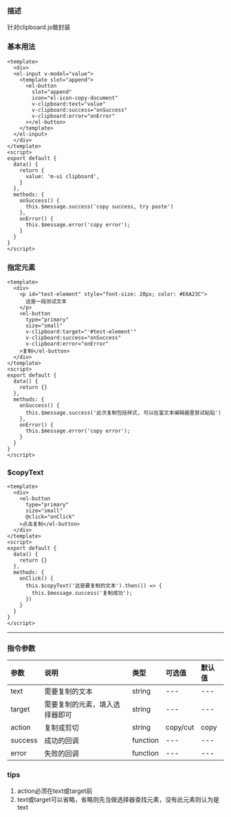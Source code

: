 ### 描述
针对clipboard.js做封装

### 基本用法
```vue
<template>
  <div>  
  <el-input v-model="value">
    <template slot="append">
      <el-button 
        slot="append" 
        icon="el-icon-copy-document" 
        v-clipboard:text="value"
        v-clipboard:success="onSuccess"
        v-clipboard:error="onError"
      ></el-button>
    </template>
  </el-input>
  </div>
</template>
<script>
export default {
  data() {
    return {
      value: 'm-ui clipboard',
    }
  },
  methods: {
    onSuccess() {
      this.$message.success('copy success, try paste')
    },
    onError() {
      this.$message.error('copy error');
    }
  }
}
</script>
```

### 指定元素
```vue
<template>
  <div>
    <p id="test-element" style="font-size: 20px; color: #E6A23C">
      这是一段测试文本
    </p>
    <el-button 
      type="primary"
      size="small"
      v-clipboard:target="'#test-element'"
      v-clipboard:success="onSuccess"
      v-clipboard:error="onError"
    >复制</el-button>
  </div>
</template>
<script>
export default {
  data() {
    return {}
  },
  methods: {
    onSuccess() {
      this.$message.success('此次复制包括样式, 可以在富文本编辑器里尝试粘贴')
    },
    onError() {
      this.$message.error('copy error');
    }
  }
}
</script>
```

### $copyText
```vue
<template>
  <div>
    <el-button 
      type="primary"
      size="small"
      @click="onClick"
    >点击复制</el-button>
  </div>
</template>
<script>
export default {
  data() {
    return {}
  },
  methods: {
    onClick() {
      this.$copyText('这是要复制的文本').then(() => {
        this.$message.success('复制成功');
      })
    }
  }
}
</script>
```

---

### 指令参数

| 参数 | 说明 | 类型 | 可选值 | 默认值 |
| :---- | :---- | :---- | :---- | :---- | 
| text | 需要复制的文本 | string | --- | --- |
| target | 需要复制的元素，填入选择器即可 | string | --- | --- |
| action | 复制或剪切 | string | copy/cut | copy |
| success |  成功的回调 | function | --- | --- |
| error |  失败的回调 | function | --- | --- |

### tips
1. action必须在text或target前
2. text或target可以省略，省略则先当做选择器查找元素，没有此元素则认为是text

